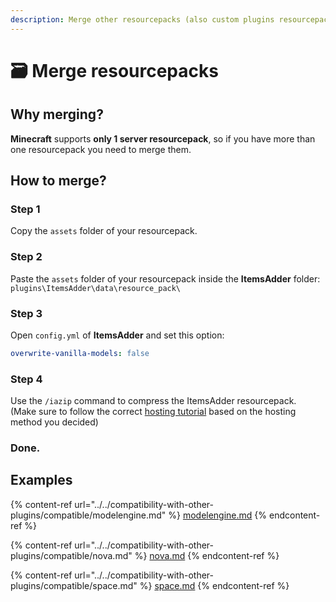 ```yaml
---
description: Merge other resourcepacks (also custom plugins resourcepacks)
---
```


# 🗃 Merge resourcepacks

## Why merging?

**Minecraft** supports **only 1 server resourcepack**, so if you have more than one resourcepack you need to merge them.

## How to merge?

### Step 1

Copy the `assets` folder of your resourcepack.

### Step 2

Paste the `assets` folder of your resourcepack inside the **ItemsAdder** folder: `plugins\ItemsAdder\data\resource_pack\`

### Step 3

Open `config.yml` of **ItemsAdder** and set this option:

```yaml
overwrite-vanilla-models: false
```

### Step 4

Use the `/iazip` command to compress the ItemsAdder resourcepack.\
(Make sure to follow the correct [hosting tutorial](../resourcepack-hosting/) based on the hosting method you decided)

### Done.

## Examples

{% content-ref url="../../compatibility-with-other-plugins/compatible/modelengine.md" %}
[modelengine.md](../../compatibility-with-other-plugins/compatible/modelengine.md)
{% endcontent-ref %}

{% content-ref url="../../compatibility-with-other-plugins/compatible/nova.md" %}
[nova.md](../../compatibility-with-other-plugins/compatible/nova.md)
{% endcontent-ref %}

{% content-ref url="../../compatibility-with-other-plugins/compatible/space.md" %}
[space.md](../../compatibility-with-other-plugins/compatible/space.md)
{% endcontent-ref %}
